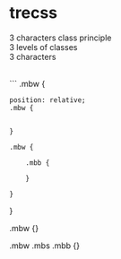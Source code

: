 # trecss



3 characters class principle<br>
3 levels of classes<br>
3 characters<br>


<br>
```
.mbw {

    position: relative;
    .mbw {
    
    
    }

    .mbw {
     
        .mbb {
        
        }
    
    }


}


.mbw {}

.mbw .mbs .mbb {}
```


